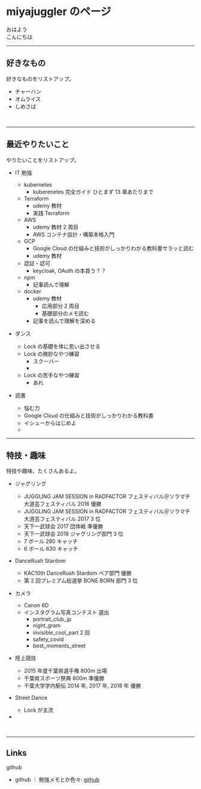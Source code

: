 <!-- <script async src="https://pagead2.googlesyndication.com/pagead/js/adsbygoogle.js?client=ca-pub-7136536804767411"
     crossorigin="anonymous"></script> -->

# miyajuggler のページ

おはよう  
こんにちは

---

## 好きなもの

好きなものをリストアップ。

- チャーハン
- オムライス
- しめさば

<br />

---

## 最近やりたいこと

やりたいことをリストアップ。

- IT 勉強

  - kubernetes
    - kuberenetes 完全ガイド ひとまず 13 章あたりまで
  - Terraform
    - udemy 教材
    - 実践 Terraform
  - AWS
    - udemy 教材 2 周目
    - AWS コンテナ設計・構築本格入門
  - GCP
    - Google Cloud の仕組みと技術がしっかりわかる教科書サラッと読む
    - udemy 教材
  - 認証・認可
    - keycloak, OAuth の本買う？？
  - npm
    - 記事読んで理解
  - docker
    - udemy 教材
      - 応用部分 2 周目
      - 基礎部分のメモ読む
    - 記事を読んで理解を深める

- ダンス

  - Lock の基礎を体に思い出させる
  - Lock の微妙なやつ練習
    - スクーバー
    -
  - Lock の苦手なやつ練習
    - あれ

- 読書
  - 悩む力
  - Google Cloud の仕組みと技術がしっかりわかる教科書
  - イシューからはじめよ
  - <br />

---

## 特技・趣味

特技や趣味、たくさんあるよ。

- ジャグリング

  - JUGGLING JAM SESSION in RADFACTOR フェスティバル＠ソラマチ大道芸フェスティバル 2016 優勝
  - JUGGLING JAM SESSION in RADFACTOR フェスティバル＠ソラマチ大道芸フェスティバル 2017 3 位
  - 天下一武球会 2017 団体戦 準優勝
  - 天下一武球会 2018 ジャグリング部門 3 位
  - 7 ボール 280 キャッチ
  - 6 ボール 630 キャッチ

- DanceRush Stardom

  - KAC10th DanceRush Stardom ペア部門 優勝
  - 第 2 回プレミアム総選挙 BONE BORN 部門 3 位

- カメラ

  - Canon 6D
  - インスタグラム写真コンテスト 選出
    - portrait_club_jp
    - night_gram
    - invisible_cool_part 2 回
    - safety_covid
    - best_moments_street

- 陸上競技

  - 2015 年度千葉県選手権 800m 出場
  - 千葉県スポーツ祭典 800m 準優勝
  - 千葉大学学内駅伝 2014 年, 2017 年, 2018 年 優勝

- Street Dance
  - Lock が主流
-

<br />

---

## Links

github

- github ｜ 勉強メモとか色々: [github](https://github.com/miyajuggler)

<!-- ## ツイッタータイムライン

<a class="twitter-timeline" data-lang="ja"
data-limit="5"
data-width="600"
data-lang="ja"
data-dnt="true" href="https://twitter.com/noaboucoffee?ref_src=twsrc%5Etfw">Tweets by noaboucoffee</a> <script async src="https://platform.twitter.com/widgets.js" charset="utf-8"></script> -->
